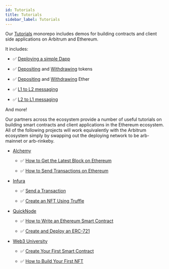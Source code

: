 ```yaml
---
id: Tutorials
title: Tutorials
sidebar_label: Tutorials
---
```


Our [Tutorials](https://github.com/OffchainLabs/arbitrum-tutorials) monorepo includes demos for building contracts and client side applications on Arbitrum and Ethereum.

It includes:

- ✅ [Deploying a simple Dapp](https://github.com/OffchainLabs/arbitrum-tutorials/tree/master/packages/demo-dapp-pet-shop)

- ✅ [Depositing](https://github.com/OffchainLabs/arbitrum-tutorials/tree/master/packages/token-deposit) and [Withdrawing](https://github.com/OffchainLabs/arbitrum-tutorials/tree/master/packages/token-withdraw) tokens

- ✅ [Depositing](https://github.com/OffchainLabs/arbitrum-tutorials/tree/master/packages/eth-deposit) and [Withdrawing](https://github.com/OffchainLabs/arbitrum-tutorials/tree/master/packages/eth-withdraw) Ether

- ✅ [L1 to L2 messaging](https://github.com/OffchainLabs/arbitrum-tutorials/tree/master/packages/greeter)
- ✅ [L2 to L1 messaging](https://github.com/OffchainLabs/arbitrum-tutorials/tree/master/packages/outbox-execute)

And more!

Our partners across the ecosystem provide a number of useful tutorials on building smart contracts and client applications in the Ethereum ecosystem. All of the following projects will work equivalently with the Arbitrum ecosystem simply by swapping out the deploying network to be arb-mainnet or arb-rinkeby.

- [Alchemy](https://alchemy.com/?a=arbitrum-docs) 

    - ✅ [How to Get the Latest Block on Ethereum](https://docs.alchemy.com/alchemy/introduction/getting-started/simple-web3-script)
    
    - ✅ [How to Send Transactions on Ethereum](https://docs.alchemy.com/alchemy/introduction/getting-started/sending-txs)

- [Infura](https://docs.infura.io/infura/networks/arbitrum)

    - ✅ [Send a Transaction](https://docs.infura.io/infura/tutorials/ethereum/send-a-transaction)

    - ✅ [Create an NFT Using Truffle](https://docs.infura.io/infura/tutorials/ethereum/create-an-nft-using-truffle)

- [QuickNode](https://www.quicknode.com/docs/arbitrum)

    - ✅ [How to Write an Ethereum Smart Contract](https://www.quicknode.com/guides/solidity/how-to-write-an-ethereum-smart-contract-using-solidity)

    - ✅ [Create and Deploy an ERC-721](https://www.quicknode.com/guides/solidity/how-to-create-and-deploy-an-erc-721-nft)

- [Web3 University](https://web3.university) 

    - ✅ [Create Your First Smart Contract](https://www.web3.university/tracks/create-a-smart-contract)
    
    - ✅ [How to Build Your First NFT](https://www.web3.university/tracks/build-your-first-nft)




